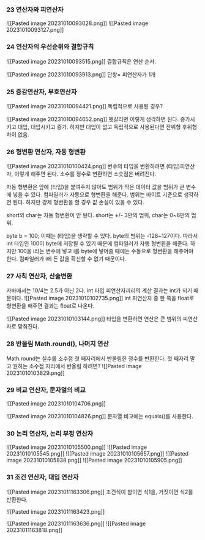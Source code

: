 ### 23 연산자와 피연산자
![[Pasted image 20231010093028.png]]
![[Pasted image 20231010093127.png]]
### 24 연산자의 우선순위와 결합규칙
![[Pasted image 20231010093515.png]]
결합규칙은 연산 순서. 

![[Pasted image 20231010093913.png]]
단항= 피연산자가 1개

### 25 증감연산자, 부호연산자
![[Pasted image 20231010094421.png]]
독립적으로 사용된 경우?

![[Pasted image 20231010094652.png]]
헷갈리면 이렇게 생각하면 된다. 증가시키고 대입, 대입시키고 증가. 하지만 대입이 없고 독립적으로 사용된다면 전위형 후위형 차이 없음.

### 26 형변환 연산자, 자동 형변환
![[Pasted image 20231010100424.png]]
변수의 타입을 변환하려면 (타입)피연산자, 이렇게 해주면 된다.
소수를 정수로 변환하면 소숫점은 버려진다. 

자동 형변환은 앞에 (타입)을 붙여주지 않아도 범위가 작은 데이터 값을 범위가 큰 변수에 넣을 수 있다. 컴파일러가 자동으로 형변환을 해준다. 범위는 바이트 기준으로 생각하면 된다. 하지만 강제 형변환을 할 경우 값 손실이 있을 수 있다.

short와 char는 자동 형변환이 안 된다. short는 +/- 3만의 범위, char는 0~6만의 범위.

byte b = 100;
이때는 (타입)을 생략할 수 있다. byte의 범위는 -128~127이다. 따라서 int 타입인 100이 byte에 저장될 수 있기 때문에 컴파일러가 자동 형변환을 해준다. 하지만 100을 i라는 변수에 넣고 i를 byte에 넣어줄 때에는 수동으로 형변환을 해주어야 한다. 컴파일러가 i에 든 값을 확신할 수 없기 때문이다.

### 27 사칙 연산자, 산술변환
자바에서는 10/4는 2.5가 아닌 2다. int 타입 피연산자끼리의 계산 결과는 int가 되기 때문이다. 
![[Pasted image 20231010102735.png]]
int 피연산자 중 한 쪽을 float로 형변환을 해주면 결과는 float로 나온다.

![[Pasted image 20231010103144.png]]
타입을 변환하면 연산은 큰 범위의 피연산자로 맞춰진다. 

### 28 반올림 Math.round(), 나머지 연산
Math.round는 실수를 소수점 첫 째자리에서 반올림한 정수를 반환한다.
첫 째자리 말고 원하는 소수점 자리에서 반올림 하려면?
![[Pasted image 20231010103829.png]]


### 29 비교 연산자, 문자열의 비교
![[Pasted image 20231010104706.png]]

![[Pasted image 20231010104826.png]]
문자열 비교에는 equals()를 사용한다.

### 30 논리 연산자, 논리 부정 연산자
![[Pasted image 20231010105500.png]]
![[Pasted image 20231010105545.png]]
![[Pasted image 20231010105657.png]]
![[Pasted image 20231010105838.png]]
![[Pasted image 20231010105905.png]]


### 31 조건 연산자, 대입 연산자
![[Pasted image 20231011163306.png]]
조건식이 참이면 식1을, 거짓이면 식2를 반환한다.

![[Pasted image 20231011163423.png]]

![[Pasted image 20231011163636.png]]
![[Pasted image 20231011163818.png]]



